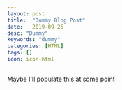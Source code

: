 ```yaml
---
layout: post
title:  "Dummy Blog Post"
date:   2019-09-26
desc: "Dummy"
keywords: "dummy"
categories: [HTML]
tags: []
icon: icon-html
---
```


Maybe I'll populate this at some point
